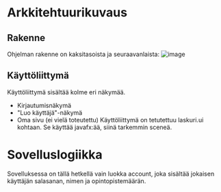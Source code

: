 # Arkkitehtuurikuvaus
## Rakenne
Ohjelman rakenne on kaksitasoista ja seuraavanlaista:
![image](https://user-images.githubusercontent.com/62245568/115446742-509c3600-a220-11eb-9fdd-28c6164de68e.png)
## Käyttöliittymä
Käyttöliittymä sisältää kolme eri näkymää.
* Kirjautumisnäkymä
* "Luo käyttäjä"-näkymä
* Oma sivu (ei vielä toteutettu)
Käyttöliittymä on tetutettuu laskuri.ui kohtaan. Se käyttää javafx:ää, siinä tarkemmin sceneä. 
# Sovelluslogiikka
Sovelluksessa on tällä hetkellä vain luokka account, joka sisältää jokaisen käyttäjän salasanan, nimen ja opintopistemäärän. 
